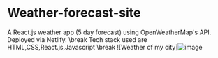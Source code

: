 # Weather-forecast-site
A React.js weather app (5 day forecast) using OpenWeatherMap's API. Deployed via Netlify.
\break
Tech stack used are HTML,CSS,React.js,Javascript
\break
![Weather of my city]![image](https://github.com/Sonali2558/Weather-forecast-site/assets/83879227/0a18ed2d-5263-499f-9022-90a3bb1620ab)

